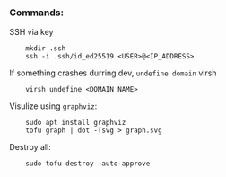 ### Commands:

SSH via key
```shell
    mkdir .ssh
    ssh -i .ssh/id_ed25519 <USER>@<IP_ADDRESS>
```

If something crashes durring dev, `undefine domain` virsh
```shell
    virsh undefine <DOMAIN_NAME>
```

Visulize using `graphviz`: 
```shell
    sudo apt install graphviz
    tofu graph | dot -Tsvg > graph.svg
```

Destroy all:
```shell
    sudo tofu destroy -auto-approve
```

